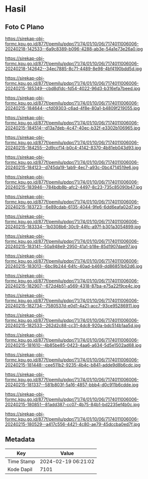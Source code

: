 # Hasil

## Foto C Plano

https://sirekap-obj-formc.kpu.go.id/877f/pemilu/pdpr/71/74/01/10/06/7174011006006-20240218-142533--6a9c8389-b096-4288-ab3e-54a1e73e26a0.jpg

https://sirekap-obj-formc.kpu.go.id/877f/pemilu/pdpr/71/74/01/10/06/7174011006006-20240218-142642--34ec7885-8c71-4489-8e98-4bf4190bdd5d.jpg

https://sirekap-obj-formc.kpu.go.id/877f/pemilu/pdpr/71/74/01/10/06/7174011006006-20240215-185349--cbd8d1dc-fd54-4022-96d3-b316efa7beed.jpg

https://sirekap-obj-formc.kpu.go.id/877f/pemilu/pdpr/71/74/01/10/06/7174011006006-20240215-184644--cfd09303-c6ad-4f8e-80a1-b4809f219055.jpg

https://sirekap-obj-formc.kpu.go.id/877f/pemilu/pdpr/71/74/01/10/06/7174011006006-20240215-184514--d13a7deb-4c47-40ec-b32f-e3302b106965.jpg

https://sirekap-obj-formc.kpu.go.id/877f/pemilu/pdpr/71/74/01/10/06/7174011006006-20240215-184255--2d9ccf14-b0c4-4142-8370-4b81eb043d93.jpg

https://sirekap-obj-formc.kpu.go.id/877f/pemilu/pdpr/71/74/01/10/06/7174011006006-20240215-184123--d745da19-1ab9-4ec7-a93c-0bc4714519e6.jpg

https://sirekap-obj-formc.kpu.go.id/877f/pemilu/pdpr/71/74/01/10/06/7174011006006-20240215-183946--784bdb8b-afc2-4497-8c23-735c85090b47.jpg

https://sirekap-obj-formc.kpu.go.id/877f/pemilu/pdpr/71/74/01/10/06/7174011006006-20240215-183723--6e89cdab-6135-4044-9fe6-6dd6eafa02d7.jpg

https://sirekap-obj-formc.kpu.go.id/877f/pemilu/pdpr/71/74/01/10/06/7174011006006-20240215-183334--1b0308b6-30c9-44fc-a97f-b301a3054899.jpg

https://sirekap-obj-formc.kpu.go.id/877f/pemilu/pdpr/71/74/01/10/06/7174011006006-20240215-183141--50a948e9-2950-41a1-b18e-85d1907dae97.jpg

https://sirekap-obj-formc.kpu.go.id/877f/pemilu/pdpr/71/74/01/10/06/7174011006006-20240215-183013--6bc9b244-64fc-40ad-b469-dd86851b62d6.jpg

https://sirekap-obj-formc.kpu.go.id/877f/pemilu/pdpr/71/74/01/10/06/7174011006006-20240215-182907--672d4b51-a569-4318-87ba-e75a22f9ce4c.jpg

https://sirekap-obj-formc.kpu.go.id/877f/pemilu/pdpr/71/74/01/10/06/7174011006006-20240215-182734--7580537d-e0d1-4a21-acc7-93ce95286911.jpg

https://sirekap-obj-formc.kpu.go.id/877f/pemilu/pdpr/71/74/01/10/06/7174011006006-20240215-182533--262d2c88-cc31-4dc8-920a-bdc514b1aa5d.jpg

https://sirekap-obj-formc.kpu.go.id/877f/pemilu/pdpr/71/74/01/10/06/7174011006006-20240215-181610--4b85be85-0423-4aa6-a634-5d5e1502ad68.jpg

https://sirekap-obj-formc.kpu.go.id/877f/pemilu/pdpr/71/74/01/10/06/7174011006006-20240215-181448--cee511b2-9235-4b4c-b841-adde9d8b6cdc.jpg

https://sirekap-obj-formc.kpu.go.id/877f/pemilu/pdpr/71/74/01/10/06/7174011006006-20240215-181337--581b803f-5a16-4857-bbb4-d0c911b6cdde.jpg

https://sirekap-obj-formc.kpu.go.id/877f/pemilu/pdpr/71/74/01/10/06/7174011006006-20240215-180851--81add387-cc07-4b75-84b1-bd2235ef4b0c.jpg

https://sirekap-obj-formc.kpu.go.id/877f/pemilu/pdpr/71/74/01/10/06/7174011006006-20240215-180529--a417c556-4421-4c80-ae79-45dccba0ed7f.jpg


## Metadata

| Key        | Value               |
| ---------- | ------------------- |
| Time Stamp | 2024-02-19 06:21:02 |
| Kode Dapil | 7101                |



